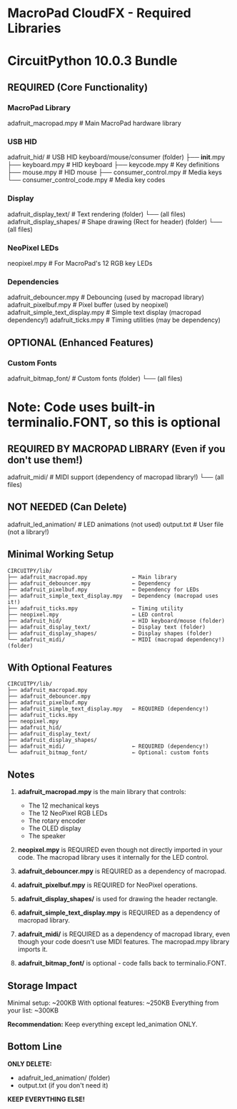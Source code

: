 # MacroPad CloudFX - Required Libraries
# CircuitPython 10.0.3 Bundle

## REQUIRED (Core Functionality)

### MacroPad Library
adafruit_macropad.mpy                  # Main MacroPad hardware library

### USB HID
adafruit_hid/                          # USB HID keyboard/mouse/consumer (folder)
  ├── __init__.mpy
  ├── keyboard.mpy                     # HID keyboard
  ├── keycode.mpy                      # Key definitions
  ├── mouse.mpy                        # HID mouse
  ├── consumer_control.mpy             # Media keys
  └── consumer_control_code.mpy        # Media key codes

### Display
adafruit_display_text/                 # Text rendering (folder)
  └── (all files)
adafruit_display_shapes/               # Shape drawing (Rect for header) (folder)
  └── (all files)

### NeoPixel LEDs
neopixel.mpy                           # For MacroPad's 12 RGB key LEDs

### Dependencies
adafruit_debouncer.mpy                 # Debouncing (used by macropad library)
adafruit_pixelbuf.mpy                  # Pixel buffer (used by neopixel)
adafruit_simple_text_display.mpy       # Simple text display (macropad dependency!)
adafruit_ticks.mpy                     # Timing utilities (may be dependency)

## OPTIONAL (Enhanced Features)

### Custom Fonts
adafruit_bitmap_font/                  # Custom fonts (folder)
  └── (all files)
# Note: Code uses built-in terminalio.FONT, so this is optional

## REQUIRED BY MACROPAD LIBRARY (Even if you don't use them!)

adafruit_midi/                         # MIDI support (dependency of macropad library!)
  └── (all files)

## NOT NEEDED (Can Delete)

adafruit_led_animation/                # LED animations (not used)
output.txt                             # User file (not a library!)

## Minimal Working Setup

```
CIRCUITPY/lib/
├── adafruit_macropad.mpy              ← Main library
├── adafruit_debouncer.mpy             ← Dependency
├── adafruit_pixelbuf.mpy              ← Dependency for LEDs
├── adafruit_simple_text_display.mpy   ← Dependency (macropad uses it!)
├── adafruit_ticks.mpy                 ← Timing utility
├── neopixel.mpy                       ← LED control
├── adafruit_hid/                      ← HID keyboard/mouse (folder)
├── adafruit_display_text/             ← Display text (folder)
├── adafruit_display_shapes/           ← Display shapes (folder)
└── adafruit_midi/                     ← MIDI (macropad dependency!) (folder)
```

## With Optional Features

```
CIRCUITPY/lib/
├── adafruit_macropad.mpy
├── adafruit_debouncer.mpy
├── adafruit_pixelbuf.mpy
├── adafruit_simple_text_display.mpy   ← REQUIRED (dependency!)
├── adafruit_ticks.mpy
├── neopixel.mpy
├── adafruit_hid/
├── adafruit_display_text/
├── adafruit_display_shapes/
├── adafruit_midi/                     ← REQUIRED (dependency!)
└── adafruit_bitmap_font/              ← Optional: custom fonts
```

## Notes

1. **adafruit_macropad.mpy** is the main library that controls:
   - The 12 mechanical keys
   - The 12 NeoPixel RGB LEDs
   - The rotary encoder
   - The OLED display
   - The speaker

2. **neopixel.mpy** is REQUIRED even though not directly imported in your code.
   The macropad library uses it internally for the LED control.

3. **adafruit_debouncer.mpy** is REQUIRED as a dependency of macropad.

4. **adafruit_pixelbuf.mpy** is REQUIRED for NeoPixel operations.

5. **adafruit_display_shapes/** is used for drawing the header rectangle.

6. **adafruit_simple_text_display.mpy** is REQUIRED as a dependency of macropad library.

7. **adafruit_midi/** is REQUIRED as a dependency of macropad library, even though
   your code doesn't use MIDI features. The macropad.mpy library imports it.

8. **adafruit_bitmap_font/** is optional - code falls back to terminalio.FONT.

## Storage Impact

Minimal setup: ~200KB
With optional features: ~250KB
Everything from your list: ~300KB

**Recommendation:** Keep everything except led_animation ONLY.

## Bottom Line

**ONLY DELETE:**
- adafruit_led_animation/ (folder)
- output.txt (if you don't need it)

**KEEP EVERYTHING ELSE!**
